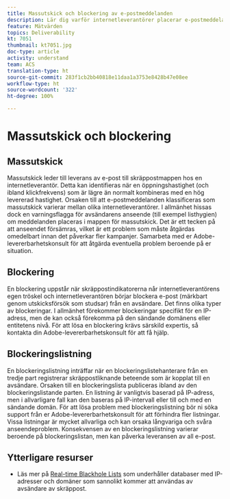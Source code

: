 ```yaml
---
title: Massutskick och blockering av e-postmeddelanden
description: Lär dig varför internetleverantörer placerar e-postmeddelanden i mappar för massutskick eller blockerar dem.
feature: Mätvärden
topics: Deliverability
kt: 7051
thumbnail: kt7051.jpg
doc-type: article
activity: understand
team: ACS
translation-type: ht
source-git-commit: 283f1cb2bb40818e11daa1a3753e8428b47e08ee
workflow-type: ht
source-wordcount: '322'
ht-degree: 100%

---
```



# Massutskick och blockering

## Massutskick

Massutskick leder till leverans av e-post till skräppostmappen hos en internetleverantör. Detta kan identifieras när en öppningshastighet (och ibland klickfrekvens) som är lägre än normalt kombineras med en hög levererad hastighet. Orsaken till att e-postmeddelanden klassificeras som massutskick varierar mellan olika internetleverantörer. I allmänhet hissas dock en varningsflagga för avsändarens anseende (till exempel listhygien) om meddelanden placeras i mappen för massutskick. Det är ett tecken på att anseendet försämras, vilket är ett problem som måste åtgärdas omedelbart innan det påverkar fler kampanjer. Samarbeta med er Adobe-levererbarhetskonsult för att åtgärda eventuella problem beroende på er situation.

## Blockering

En blockering uppstår när skräppostindikatorerna når internetleverantörens egen tröskel och internetleverantören börjar blockera e-post (märkbart genom utskicksförsök som studsar) från en avsändare. Det finns olika typer av blockeringar. I allmänhet förekommer blockeringar specifikt för en IP-adress, men de kan också förekomma på den sändande domänens eller entitetens nivå. För att lösa en blockering krävs särskild expertis, så kontakta din Adobe-levererbarhetskonsult för att få hjälp.

## Blockeringslistning

En blockeringslistning inträffar när en blockeringslistehanterare från en tredje part registrerar skräppostliknande beteende som är kopplat till en avsändare. Orsaken till en blockeringslista publiceras ibland av den blockeringslistande parten. En listning är vanligtvis baserad på IP-adress, men i allvarligare fall kan den baseras på IP-intervall eller till och med en sändande domän. För att lösa problem med blockeringslistning bör ni söka support från er Adobe-levererbarhetskonsult för att förhindra fler listningar. Vissa listningar är mycket allvarliga och kan orsaka långvariga och svåra anseendeproblem. Konsekvensen av en blockeringslistning varierar beroende på blockeringslistan, men kan påverka leveransen av all e-post.

## Ytterligare resurser

* Läs mer på [Real-time Blackhole Lists](/help/additional-resources/blocklist-databases.md) som underhåller databaser med IP-adresser och domäner som sannolikt kommer att användas av avsändare av skräppost.
